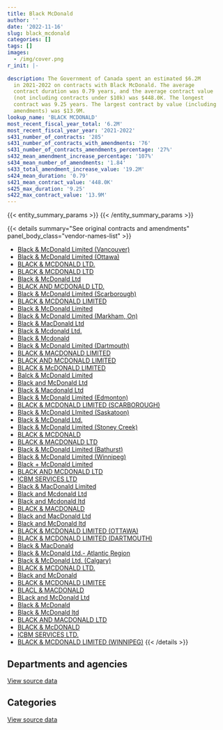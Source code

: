```yaml
---
title: Black McDonald
author: ''
date: '2022-11-16'
slug: black_mcdonald
categories: []
tags: []
images:
  - /img/cover.png
r_init: |-
  
description: The Government of Canada spent an estimated $6.2M
  in 2021-2022 on contracts with Black McDonald. The average
  contract duration was 0.79 years, and the average contract value
  (not including contracts under $10k) was $448.0K. The longest
  contract was 9.25 years. The largest contract by value (including
  amendments) was $13.9M.
lookup_name: 'BLACK MCDONALD'
most_recent_fiscal_year_total: '6.2M'
most_recent_fiscal_year_year: '2021-2022'
s431_number_of_contracts: '285'
s431_number_of_contracts_with_amendments: '76'
s431_number_of_contracts_amendments_percentage: '27%'
s432_mean_amendment_increase_percentage: '107%'
s434_mean_number_of_amendments: '1.84'
s433_total_amendment_increase_value: '19.2M'
s424_mean_duration: '0.79'
s421_mean_contract_value: '448.0K'
s425_max_duration: '9.25'
s422_max_contract_value: '13.9M'
---
```


<script src="/rmarkdown-libs/htmlwidgets/htmlwidgets.js"></script>
<link href="/rmarkdown-libs/datatables-css/datatables-crosstalk.css" rel="stylesheet" />
<script src="/rmarkdown-libs/datatables-binding/datatables.js"></script>
<script src="/rmarkdown-libs/jquery/jquery-3.6.0.min.js"></script>
<link href="/rmarkdown-libs/dt-core-bootstrap/css/dataTables.bootstrap.min.css" rel="stylesheet" />
<link href="/rmarkdown-libs/dt-core-bootstrap/css/dataTables.bootstrap.extra.css" rel="stylesheet" />
<script src="/rmarkdown-libs/dt-core-bootstrap/js/jquery.dataTables.min.js"></script>
<script src="/rmarkdown-libs/dt-core-bootstrap/js/dataTables.bootstrap.min.js"></script>
<link href="/rmarkdown-libs/crosstalk/css/crosstalk.min.css" rel="stylesheet" />
<script src="/rmarkdown-libs/crosstalk/js/crosstalk.min.js"></script>
<script src="/rmarkdown-libs/htmlwidgets/htmlwidgets.js"></script>
<link href="/rmarkdown-libs/datatables-css/datatables-crosstalk.css" rel="stylesheet" />
<script src="/rmarkdown-libs/datatables-binding/datatables.js"></script>
<script src="/rmarkdown-libs/jquery/jquery-3.6.0.min.js"></script>
<link href="/rmarkdown-libs/dt-core-bootstrap/css/dataTables.bootstrap.min.css" rel="stylesheet" />
<link href="/rmarkdown-libs/dt-core-bootstrap/css/dataTables.bootstrap.extra.css" rel="stylesheet" />
<script src="/rmarkdown-libs/dt-core-bootstrap/js/jquery.dataTables.min.js"></script>
<script src="/rmarkdown-libs/dt-core-bootstrap/js/dataTables.bootstrap.min.js"></script>
<link href="/rmarkdown-libs/crosstalk/css/crosstalk.min.css" rel="stylesheet" />
<script src="/rmarkdown-libs/crosstalk/js/crosstalk.min.js"></script>

{{< entity_summary_params >}}
{{< /entity_summary_params >}}

{{< details summary="See original contracts and amendments" panel_body_class="vendor-names-list" >}}
- [Black & McDonald Limited (Vancouver)](https://search.open.canada.ca/en/ct/?sort=contract_value_f%20desc&page=1&search_text=%22Black%20%26%20McDonald%20Limited%20%28Vancouver%29%22)
- [Black & McDonald Limited (Ottawa)](https://search.open.canada.ca/en/ct/?sort=contract_value_f%20desc&page=1&search_text=%22Black%20%26%20McDonald%20Limited%20%28Ottawa%29%22)
- [BLACK & MCDONALD LTD.](https://search.open.canada.ca/en/ct/?sort=contract_value_f%20desc&page=1&search_text=%22BLACK%20%26%20MCDONALD%20LTD.%22)
- [BLACK & MCDONALD LTD](https://search.open.canada.ca/en/ct/?sort=contract_value_f%20desc&page=1&search_text=%22BLACK%20%26%20MCDONALD%20LTD%22)
- [Black & McDonald Ltd](https://search.open.canada.ca/en/ct/?sort=contract_value_f%20desc&page=1&search_text=%22Black%20%26%20McDonald%20Ltd%22)
- [BLACK AND MCDONALD LTD.](https://search.open.canada.ca/en/ct/?sort=contract_value_f%20desc&page=1&search_text=%22BLACK%20AND%20MCDONALD%20LTD.%22)
- [Black & McDonald Limited (Scarborough)](https://search.open.canada.ca/en/ct/?sort=contract_value_f%20desc&page=1&search_text=%22Black%20%26%20McDonald%20Limited%20%28Scarborough%29%22)
- [BLACK & MCDONALD LIMITED](https://search.open.canada.ca/en/ct/?sort=contract_value_f%20desc&page=1&search_text=%22BLACK%20%26%20MCDONALD%20LIMITED%22)
- [Black & McDonald Limited](https://search.open.canada.ca/en/ct/?sort=contract_value_f%20desc&page=1&search_text=%22Black%20%26%20McDonald%20Limited%22)
- [Black & McDonald Limited (Markham, On)](https://search.open.canada.ca/en/ct/?sort=contract_value_f%20desc&page=1&search_text=%22Black%20%26%20McDonald%20Limited%20%28Markham%2c%20On%29%22)
- [Black & MacDonald Ltd](https://search.open.canada.ca/en/ct/?sort=contract_value_f%20desc&page=1&search_text=%22Black%20%26%20MacDonald%20Ltd%22)
- [Black & Mcdonald Ltd.](https://search.open.canada.ca/en/ct/?sort=contract_value_f%20desc&page=1&search_text=%22Black%20%26%20Mcdonald%20Ltd.%22)
- [Black & Mcdonald](https://search.open.canada.ca/en/ct/?sort=contract_value_f%20desc&page=1&search_text=%22Black%20%26%20Mcdonald%22)
- [Black & McDonald Limited (Dartmouth)](https://search.open.canada.ca/en/ct/?sort=contract_value_f%20desc&page=1&search_text=%22Black%20%26%20McDonald%20Limited%20%28Dartmouth%29%22)
- [BLACK & MACDONALD LIMITED](https://search.open.canada.ca/en/ct/?sort=contract_value_f%20desc&page=1&search_text=%22BLACK%20%26%20MACDONALD%20LIMITED%22)
- [BLACK AND MCDONALD LIMITED](https://search.open.canada.ca/en/ct/?sort=contract_value_f%20desc&page=1&search_text=%22BLACK%20AND%20MCDONALD%20LIMITED%22)
- [BLACK & McDONALD LIMITED](https://search.open.canada.ca/en/ct/?sort=contract_value_f%20desc&page=1&search_text=%22BLACK%20%26%20McDONALD%20LIMITED%22)
- [Balck & McDonald Limited](https://search.open.canada.ca/en/ct/?sort=contract_value_f%20desc&page=1&search_text=%22Balck%20%26%20McDonald%20Limited%22)
- [Black and McDonald Ltd](https://search.open.canada.ca/en/ct/?sort=contract_value_f%20desc&page=1&search_text=%22Black%20and%20McDonald%20Ltd%22)
- [Black & Macdonald Ltd](https://search.open.canada.ca/en/ct/?sort=contract_value_f%20desc&page=1&search_text=%22Black%20%26%20Macdonald%20Ltd%22)
- [Black & McDonald Limited (Edmonton)](https://search.open.canada.ca/en/ct/?sort=contract_value_f%20desc&page=1&search_text=%22Black%20%26%20McDonald%20Limited%20%28Edmonton%29%22)
- [BLACK & MCDONALD LIMITED (SCARBOROUGH)](https://search.open.canada.ca/en/ct/?sort=contract_value_f%20desc&page=1&search_text=%22BLACK%20%26%20MCDONALD%20LIMITED%20%28SCARBOROUGH%29%22)
- [Black & McDonald LImited (Saskatoon)](https://search.open.canada.ca/en/ct/?sort=contract_value_f%20desc&page=1&search_text=%22Black%20%26%20McDonald%20LImited%20%28Saskatoon%29%22)
- [Black & McDonald Ltd.](https://search.open.canada.ca/en/ct/?sort=contract_value_f%20desc&page=1&search_text=%22Black%20%26%20McDonald%20Ltd.%22)
- [Black & McDonald Limited (Stoney Creek)](https://search.open.canada.ca/en/ct/?sort=contract_value_f%20desc&page=1&search_text=%22Black%20%26%20McDonald%20Limited%20%28Stoney%20Creek%29%22)
- [BLACK & MCDONALD](https://search.open.canada.ca/en/ct/?sort=contract_value_f%20desc&page=1&search_text=%22BLACK%20%26%20MCDONALD%22)
- [BLACK & MACDONALD LTD](https://search.open.canada.ca/en/ct/?sort=contract_value_f%20desc&page=1&search_text=%22BLACK%20%26%20MACDONALD%20LTD%22)
- [Black & McDonald Limited (Bathurst)](https://search.open.canada.ca/en/ct/?sort=contract_value_f%20desc&page=1&search_text=%22Black%20%26%20McDonald%20Limited%20%28Bathurst%29%22)
- [Black & McDonald Limited (Winnipeg)](https://search.open.canada.ca/en/ct/?sort=contract_value_f%20desc&page=1&search_text=%22Black%20%26%20McDonald%20Limited%20%28Winnipeg%29%22)
- [Black + McDonald Limited](https://search.open.canada.ca/en/ct/?sort=contract_value_f%20desc&page=1&search_text=%22Black%20%2b%20McDonald%20Limited%22)
- [BLACK AND MCDONALD LTD](https://search.open.canada.ca/en/ct/?sort=contract_value_f%20desc&page=1&search_text=%22BLACK%20AND%20MCDONALD%20LTD%22)
- [ICBM SERVICES LTD](https://search.open.canada.ca/en/ct/?sort=contract_value_f%20desc&page=1&search_text=%22ICBM%20SERVICES%20LTD%22)
- [Black & MacDonald Limited](https://search.open.canada.ca/en/ct/?sort=contract_value_f%20desc&page=1&search_text=%22Black%20%26%20MacDonald%20Limited%22)
- [Black and Mcdonald Ltd](https://search.open.canada.ca/en/ct/?sort=contract_value_f%20desc&page=1&search_text=%22Black%20and%20Mcdonald%20Ltd%22)
- [Black and Mcdonald ltd](https://search.open.canada.ca/en/ct/?sort=contract_value_f%20desc&page=1&search_text=%22Black%20and%20Mcdonald%20ltd%22)
- [BLACK & MACDONALD](https://search.open.canada.ca/en/ct/?sort=contract_value_f%20desc&page=1&search_text=%22BLACK%20%26%20MACDONALD%22)
- [Black and MacDonald Ltd](https://search.open.canada.ca/en/ct/?sort=contract_value_f%20desc&page=1&search_text=%22Black%20and%20MacDonald%20Ltd%22)
- [Black and McDonald ltd](https://search.open.canada.ca/en/ct/?sort=contract_value_f%20desc&page=1&search_text=%22Black%20and%20McDonald%20ltd%22)
- [BLACK & MCDONALD LIMITED (OTTAWA)](https://search.open.canada.ca/en/ct/?sort=contract_value_f%20desc&page=1&search_text=%22BLACK%20%26%20MCDONALD%20LIMITED%20%28OTTAWA%29%22)
- [BLACK & MCDONALD LIMITED (DARTMOUTH)](https://search.open.canada.ca/en/ct/?sort=contract_value_f%20desc&page=1&search_text=%22BLACK%20%26%20MCDONALD%20LIMITED%20%28DARTMOUTH%29%22)
- [Black & MacDonald](https://search.open.canada.ca/en/ct/?sort=contract_value_f%20desc&page=1&search_text=%22Black%20%26%20MacDonald%22)
- [Black & McDonald Ltd.- Atlantic Region](https://search.open.canada.ca/en/ct/?sort=contract_value_f%20desc&page=1&search_text=%22Black%20%26%20McDonald%20Ltd.-%20Atlantic%20Region%22)
- [Black & McDonald Ltd. (Calgary)](https://search.open.canada.ca/en/ct/?sort=contract_value_f%20desc&page=1&search_text=%22Black%20%26%20McDonald%20Ltd.%20%28Calgary%29%22)
- [BLACK & MCDONALD LTD.](https://search.open.canada.ca/en/ct/?sort=contract_value_f%20desc&page=1&search_text=%22BLACK%20%26%20MCDONALD%20%20LTD.%22)
- [Black and McDonald](https://search.open.canada.ca/en/ct/?sort=contract_value_f%20desc&page=1&search_text=%22Black%20and%20McDonald%22)
- [BLACK & MCDONALD LIMITEE](https://search.open.canada.ca/en/ct/?sort=contract_value_f%20desc&page=1&search_text=%22BLACK%20%26%20MCDONALD%20LIMITEE%22)
- [BLACL & MACDONALD](https://search.open.canada.ca/en/ct/?sort=contract_value_f%20desc&page=1&search_text=%22BLACL%20%26%20MACDONALD%22)
- [BLack and McDonald Ltd](https://search.open.canada.ca/en/ct/?sort=contract_value_f%20desc&page=1&search_text=%22BLack%20and%20McDonald%20Ltd%22)
- [Black & McDonald](https://search.open.canada.ca/en/ct/?sort=contract_value_f%20desc&page=1&search_text=%22Black%20%26%20McDonald%22)
- [Black & McDonald ltd](https://search.open.canada.ca/en/ct/?sort=contract_value_f%20desc&page=1&search_text=%22Black%20%26%20McDonald%20ltd%22)
- [BLACK AND MACDONALD LTD](https://search.open.canada.ca/en/ct/?sort=contract_value_f%20desc&page=1&search_text=%22BLACK%20AND%20MACDONALD%20LTD%22)
- [BLACK & McDONALD](https://search.open.canada.ca/en/ct/?sort=contract_value_f%20desc&page=1&search_text=%22BLACK%20%26%20McDONALD%22)
- [ICBM SERVICES LTD.](https://search.open.canada.ca/en/ct/?sort=contract_value_f%20desc&page=1&search_text=%22ICBM%20SERVICES%20LTD.%22)
- [BLACK & MCDONALD LIMITED (WINNIPEG)](https://search.open.canada.ca/en/ct/?sort=contract_value_f%20desc&page=1&search_text=%22BLACK%20%26%20MCDONALD%20LIMITED%20%28WINNIPEG%29%22)
{{< /details >}}

## Departments and agencies

<div id="htmlwidget-1" style="width:100%;height:auto;" class="datatables html-widget"></div>
<script type="application/json" data-for="htmlwidget-1">{"x":{"style":"bootstrap","filter":"none","vertical":false,"data":[["<a href=\"/departments/aafc-aac/\">Agriculture and Agri-Food Canada<\/a>","<a href=\"/departments/cbsa-asfc/\">Canada Border Services Agency<\/a>","<a href=\"/departments/cfia-acia/\">Canadian Food Inspection Agency<\/a>","<a href=\"/departments/csa-asc/\">Canadian Space Agency<\/a>","<a href=\"/departments/csc-scc/\">Correctional Service of Canada<\/a>","<a href=\"/departments/dfatd-maecd/\">Global Affairs Canada<\/a>","<a href=\"/departments/dfo-mpo/\">Fisheries and Oceans Canada<\/a>","<a href=\"/departments/dnd-mdn/\">National Defence<\/a>","<a href=\"/departments/ec/\">Environment and Climate Change Canada<\/a>","<a href=\"/departments/hc-sc/\">Health Canada<\/a>","<a href=\"/departments/nrc-cnrc/\">National Research Council Canada<\/a>","<a href=\"/departments/pc/\">Parks Canada<\/a>","<a href=\"/departments/phac-aspc/\">Public Health Agency of Canada<\/a>","<a href=\"/departments/pwgsc-tpsgc/\">Public Services and Procurement Canada<\/a>","<a href=\"/departments/rcmp-grc/\">Royal Canadian Mounted Police<\/a>","<a href=\"/departments/ssc-spc/\">Shared Services Canada<\/a>"],[null,null,1103428.93,null,123501.55,618159.15,76910.47,12492581.71,1194337.27,73399.97,2452672.2,4207.13,null,8377025.44,138931.86,null],[61240.2,null,1106452.02,null,319471.92,903221.28,null,5080484.93,34445.17,160694.56,1338889.82,null,null,4595178.06,149631.5,23342.33],[556676.53,null,1194875.91,268126.66,272045.06,null,null,4455029.4,34351.06,null,1256960.37,null,null,4098802.01,118673.31,null],[45543.65,132221.46,1153276.58,174849.8,232518.04,542823.75,null,1654248.94,16167,null,760604.12,null,89796.18,1285568.31,120323.28,null]],"container":"<table class=\"table table-striped table-hover row-border order-column display\">\n  <thead>\n    <tr>\n      <th>Department<\/th>\n      <th>2018-2019<\/th>\n      <th>2019-2020<\/th>\n      <th>2020-2021<\/th>\n      <th>2021-2022<\/th>\n    <\/tr>\n  <\/thead>\n<\/table>","options":{"order":[[4,"desc"]],"pageLength":10,"autoWidth":true,"columnDefs":[{"targets":1,"render":"function(data, type, row, meta) {\n    return type !== 'display' ? data : DTWidget.formatCurrency(data, \"$\", 2, 3, \",\", \".\", true, null);\n  }"},{"targets":2,"render":"function(data, type, row, meta) {\n    return type !== 'display' ? data : DTWidget.formatCurrency(data, \"$\", 2, 3, \",\", \".\", true, null);\n  }"},{"targets":3,"render":"function(data, type, row, meta) {\n    return type !== 'display' ? data : DTWidget.formatCurrency(data, \"$\", 2, 3, \",\", \".\", true, null);\n  }"},{"targets":4,"render":"function(data, type, row, meta) {\n    return type !== 'display' ? data : DTWidget.formatCurrency(data, \"$\", 2, 3, \",\", \".\", true, null);\n  }"},{"width":"16%","targets":[1,2,3,4]},{"className":"dt-right","targets":[1,2,3,4]}],"orderClasses":false}},"evals":["options.columnDefs.0.render","options.columnDefs.1.render","options.columnDefs.2.render","options.columnDefs.3.render"],"jsHooks":[]}</script>
<p class="text-right">
<a href="https://github.com/GoC-Spending/contracts-data/tree/main/data/out/vendors/black_mcdonald/summary_by_fiscal_year_by_department.csv" class="source-data-link btn btn-link">View source data</a>
</p>

## Categories

<div id="htmlwidget-2" style="width:100%;height:auto;" class="datatables html-widget"></div>
<script type="application/json" data-for="htmlwidget-2">{"x":{"style":"bootstrap","filter":"none","vertical":false,"data":[["<a href=\"/categories/facilities_and_construction/\">Facilities and construction<\/a>","<a href=\"/categories/defence/\">Defence<\/a>","<a href=\"/categories/professional_services/\">Professional services<\/a>","<a href=\"/categories/information_technology/\">Information technology<\/a>","<a href=\"/categories/industrial_products_and_services/\">Industrial products and services<\/a>","<a href=\"/categories/human_capital/\">Human capital<\/a>"],[19197061.78,1067911.15,4575572.86,null,1788037.89,26572],[11705475.63,null,533744.69,23342.33,1510489.14,null],[10721806.66,null,430304.72,null,1103428.93,null],[4395778.33,null,450813.57,null,1361349.21,null]],"container":"<table class=\"table table-striped table-hover row-border order-column display\">\n  <thead>\n    <tr>\n      <th>Category<\/th>\n      <th>2018-2019<\/th>\n      <th>2019-2020<\/th>\n      <th>2020-2021<\/th>\n      <th>2021-2022<\/th>\n    <\/tr>\n  <\/thead>\n<\/table>","options":{"order":[[4,"desc"]],"dom":"t","pageLength":30,"autoWidth":true,"columnDefs":[{"targets":1,"render":"function(data, type, row, meta) {\n    return type !== 'display' ? data : DTWidget.formatCurrency(data, \"$\", 2, 3, \",\", \".\", true, null);\n  }"},{"targets":2,"render":"function(data, type, row, meta) {\n    return type !== 'display' ? data : DTWidget.formatCurrency(data, \"$\", 2, 3, \",\", \".\", true, null);\n  }"},{"targets":3,"render":"function(data, type, row, meta) {\n    return type !== 'display' ? data : DTWidget.formatCurrency(data, \"$\", 2, 3, \",\", \".\", true, null);\n  }"},{"targets":4,"render":"function(data, type, row, meta) {\n    return type !== 'display' ? data : DTWidget.formatCurrency(data, \"$\", 2, 3, \",\", \".\", true, null);\n  }"},{"width":"16%","targets":[1,2,3,4]},{"className":"dt-right","targets":[1,2,3,4]}],"orderClasses":false,"lengthMenu":[10,25,30,50,100]}},"evals":["options.columnDefs.0.render","options.columnDefs.1.render","options.columnDefs.2.render","options.columnDefs.3.render"],"jsHooks":[]}</script>
<p class="text-right">
<a href="https://github.com/GoC-Spending/contracts-data/tree/main/data/out/vendors/black_mcdonald/summary_by_fiscal_year_by_category.csv" class="source-data-link btn btn-link">View source data</a>
</p>
